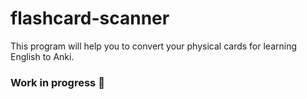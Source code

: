 # flashcard-scanner

This program will help you to convert your physical cards for learning English to Anki.

### Work in progress :construction: